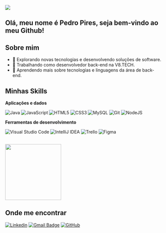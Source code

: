 ![](https://komarev.com/ghpvc/?username=pedrohpiress&color=006bed)

## Olá, meu nome é Pedro Pires, seja bem-vindo ao meu Github!


## Sobre mim

- 🤔 Explorando novas tecnologias e desenvolvendo soluções de software.
- 💼 Trabalhando como desenvolvedor back-end na V8.TECH.
- 🌱 Aprendendo mais sobre tecnologias e linguagens da área de back-end.

## Minhas Skills

**Aplicações e dados**

![Java](https://img.shields.io/badge/java-%23ED8B00.svg?style=for-the-badge&logo=openjdk&logoColor=white)
![JavaScript](https://img.shields.io/badge/javascript-%23323330.svg?style=for-the-badge&logo=javascript&logoColor=%23F7DF1E)
![HTML5](https://img.shields.io/badge/html5-%23E34F26.svg?style=for-the-badge&logo=html5&logoColor=white)
![CSS3](https://img.shields.io/badge/css3-%231572B6.svg?style=for-the-badge&logo=css3&logoColor=white)
![MySQL](https://img.shields.io/badge/mysql-4479A1.svg?style=for-the-badge&logo=mysql&logoColor=white) 
![Git](https://img.shields.io/badge/git-%23F05033.svg?style=for-the-badge&logo=git&logoColor=white)
![NodeJS](https://img.shields.io/badge/node.js-6DA55F?style=for-the-badge&logo=node.js&logoColor=white)

**Ferramentas de desenvolvimento**

![Visual Studio Code](https://img.shields.io/badge/Visual%20Studio%20Code-0078d7.svg?style=for-the-badge&logo=visual-studio-code&logoColor=white)
![IntelliJ IDEA](https://img.shields.io/badge/IntelliJIDEA-000000.svg?style=for-the-badge&logo=intellij-idea&logoColor=white)
![Trello](https://img.shields.io/badge/Trello-%23026AA7.svg?style=for-the-badge&logo=Trello&logoColor=white)
![Figma](https://img.shields.io/badge/figma-%23F24E1E.svg?style=for-the-badge&logo=figma&logoColor=white)

<br/>

<a href="https://github.com/pedrohpiress" title="Perfil do Iuri">
  <img height="180em" src="https://github-readme-stats.vercel.app/api?username=pedrohpiress&theme=dracula&show_icons=true" />
</a>

## Onde me encontrar

[![Linkedin](https://img.shields.io/badge/-PedroPires-blue?style=flat-square&logo=Linkedin&logoColor=white&link=https://www.linkedin.com/in/pedro-henrique-pires-85a455321/)](https://www.linkedin.com/in/pedro-henrique-pires-85a455321/)
[![Gmail Badge](https://img.shields.io/badge/Email-006bed?style=flat-square&logo=Gmail&logoColor=white&link=mailto:pedro.psouza@sptech.school)](mailto:pedro.psouza@sptech.school)
[![GitHub](https://img.shields.io/github/followers/pedrohpiress?label=follow&style=social)](https://github.com/pedrohpiress)

